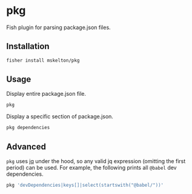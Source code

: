 # pkg

Fish plugin for parsing package.json files.

## Installation

```sh
fisher install mskelton/pkg
```

## Usage

Display entire package.json file.

```sh
pkg
```

Display a specific section of package.json.

```sh
pkg dependencies
```

## Advanced

`pkg` uses [jq](https://stedolan.github.io/jq/) under the hood, so any valid jq expression (omitting the first period) can be used. For example, the following prints all `@babel` dev dependencies.

```sh
pkg 'devDependencies|keys[]|select(startswith("@babel/"))'
```
